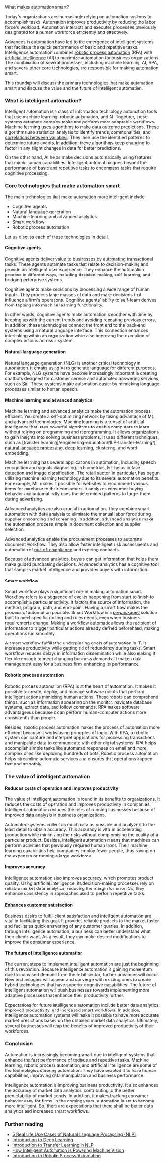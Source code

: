 What makes automation smart?

Today's organizations are increasingly relying on automation systems to accomplish tasks. Automation improves productivity by reducing the labor force's workload. Automation interacts and executes processes previously designated for a human workforce efficiently and effectively.

Advances in automation have led to the emergence of intelligent systems that facilitate the quick performance of basic and repetitive tasks. Intelligence automation combines [robotic process automation](/engineering-education/what-is-robotic-process-automation/) (RPA) with [artificial intelligence](/engineering-education/differences-between-artificial-intelligence-machine-learning-and-deep-learning/) (AI) to maximize automation for business organizations. The combination of several processes, including machine learning, AI, RPA, and several other core technologies, are responsible for making automation smart.

This roundup will discuss the primary technologies that make automation smart and discuss the value and the future of intelligent automation.

### What is intelligent automation?

Intelligent automation is a class of information technology automation tools that use machine learning, robotic automation, and AI. Together, these systems automate complex tasks and perform more adaptable workflows. Machine learning uses algorithms to make data outcome predictions. These algorithms use statistical analysis to identify trends, commonalities, and [correlations between variables](https://www.advsyscon.com/blog/intelligent-automation/). They then use the identified patterns to determine future events. In addition, these algorithms keep changing to factor in any slight changes in data for better predictions.

On the other hand, AI helps make decisions automatically using features that mimic human capabilities. Intelligent automation goes beyond the performance of basic and repetitive tasks to encompass tasks that require cognitive processing.

### Core technologies that make automation smart

The main technologies that make automation more intelligent include:

- Cognitive agents
- Natural-language generation
- Machine learning and advanced analytics
- Smart workflow
- Robotic process automation

Let us discuss each of these technologies in detail.

#### Cognitive agents

Cognitive agents deliver value to businesses by automating transactional tasks. These agents automate tasks that relate to decision-making and provide an intelligent user experience. They enhance the automation process in different ways, including decision-making, self-learning, and bridging enterprise systems.

Cognitive agents make decisions by processing a wide range of human inputs. They process large masses of data and make decisions that influence a firm's operations. Cognitive agents' ability to self-learn derives from tapping into machine learning functionality.

In other words, cognitive agents make automation smoother with time by keeping up with the current trends and avoiding repeating previous errors. In addition, these technologies connect the front end to the back-end systems using a natural language interface. This connection enhances interlinking within an organization while also improving the execution of complex actions across a system.

#### Natural-language generation

Natural language generation (NLG) is another critical technology in automation. It entails using AI to generate language for different purposes. For example, NLG systems have become increasingly important in creating chatbots designed for customer service and automated answering services, such as [Siri](https://www.apple.com/siri/). These systems make automation easier by mimicking language processes similar to human speech.

#### Machine learning and advanced analytics

Machine learning and advanced analytics make the automation process efficient. You create a self-optimizing network by taking advantage of ML and advanced technologies. Machine learning is a subset of artificial intelligence that uses powerful algorithms to enable computers to learn without relying on programming and reprogramming. It allows organizations to gain insights into solving business problems. It uses different techniques, such as [transfer learning]/engineering-education/NLP-transfer-learning/), [natural language processing](/engineering-education/five-real-life-use-cases-of-natural-language-processing-NLP/), [deep learning](/engineering-education/introduction-to-deep-learning/), clustering, and word embedding.

Machine learning has several applications in automation, including speech recognition and signals diagnosing. In biometrics, ML helps in face detection and image classification. The retail sector, in particular, has begun utilizing machine learning technology due to its several automation benefits. For example, ML makes it possible for websites to recommend various items for purchase to their consumers. It analyzes consumer buying behavior and automatically uses the determined patterns to target them during advertising.

Advanced analytics are also crucial in automation. They combine smart automation with data analysis to eliminate the manual labor force during supplier onboarding and screening. In addition, advanced analytics make the automation process simple in document collection and supplier selection. 

Advanced analytics enable the procurement processes to automate document workflow. They also allow faster intelligent risk assessments and automation of [out-of-compliance](https://procurementandsupply.com/2019/12/why-smart-automation-and-advanced-analytics-go-hand-in-hand/) and expiring contracts.

Because of advanced analytics, buyers can get information that helps them make guided purchasing decisions. Advanced analytics has a cognitive tool that samples market intelligence and provides buyers with information.

#### Smart workflow

Smart workflow plays a significant role in making automation smart. Workflow refers to a sequence of events happening from start to finish to accomplish a particular activity. It factors the source of information, the method, program, path, and end-point. Having a smart flow makes the process of automation possible. Smart Workflow is a [prepackaged](https://www.smarterp.com/solutions/information-technology/smart-workflow) solution built to meet specific routing and rules needs, even when business requirements change. Making a workflow automatic allows the recipient of information to trigger particular actions already defined beforehand, making operations run smoothly.

A smart workflow fulfills the underpinning goals of automation in IT. It increases productivity while getting rid of redundancy during tasks. Smart workflow reduces delays in information dissemination while also making it flexible enough to meet changing business demands. It makes data management easy for a business firm, enhancing its performance.

#### Robotic process automation

Robotic process automation (RPA) is at the heart of automation. It makes it possible to create, deploy, and manage software robots that perform intelligent actions mimicking human actions. These robots can comprehend things, such as information appearing on the monitor, navigate database systems, extract data, and follow commands. RPA makes software advantageous because it can perform human-computer actions more consistently than people.

Besides, robotic process automation makes the process of automation more efficient because it works using principles of logic. With RPA, a robotic system can capture and interpret applications for processing transactions and manipulate data to communicate with other digital systems. RPA helps accomplish simple tasks like automated responses on email and more complex ones like deploying hundreds of bots. Robotic process automation helps streamline automatic services and ensures that operations happen fast and smoothly.

### The value of intelligent automation

#### Reduces costs of operation and improves productivity
The value of intelligent automation is found in its benefits to organizations. It reduces the costs of operation and improves productivity in companies. Intelligent automation reduces the risks of running businesses because of improved data analysis in business organizations. 

Automated systems collect as much data as possible and analyze it to the least detail to obtain accuracy. This accuracy is vital in accelerating production while minimizing the risks without compromising the quality of a particular product. Besides, intelligent automation means that machines can perform activities that previously required human labor. Their machine learning capabilities help companies employ fewer people, thus saving on the expenses or running a large workforce.

#### Improves accuracy
Intelligence automation also improves accuracy, which promotes product quality. Using artificial intelligence, its decision-making processes rely on reliable market data analytics, reducing the margin for error. So, they enhance consistency in approaches used to perform repetitive tasks.

#### Enhances customer satisfaction
Business desire to fulfill client satisfaction and intelligent automation are vital in facilitating this goal. It provides reliable products to the market faster and facilitates quick answering of any customer queries. In addition, through intelligence automation, a business can better understand what their clients want. As a result, they can make desired modifications to improve the consumer experience.

#### The future of intelligence automation
The current steps to implement intelligent automation are just the beginning of this revolution. Because intelligence automation is gaining momentum due to increased demand from the retail sector, further advances will occur. New technologies will appear and converge with existing ones to create hybrid technologies that have superior cognitive capabilities. The future of intelligent automation will push businesses towards implementing more adaptive processes that enhance their productivity further.

Expectations for future intelligence automation include better data analytics, improved productivity, and increased smart workflows. In addition, intelligence automation systems will make it possible to have more accurate market predictions based on the obtained market data analytics. Ultimately, several businesses will reap the benefits of improved productivity of their workforces.

### Conclusion
Automation is increasingly becoming smart due to intelligent systems that enhance the fast performance of tedious and repetitive tasks. Machine learning, robotic process automation, and artificial intelligence are some of the technologies steering automation. They have enabled it to have human capabilities, improving data manipulation and business performance.

Intelligence automation is improving business productivity. It also enhances the accuracy of market data analytics, contributing to the better predictability of market trends. In addition, it makes tracking consumer behavior easy for firms. In the coming years, automation is set to become more intelligent. So, there are expectations that there shall be better data analytics and increased smart workflows.

### Further reading
- [5 Real Life Use Cases of Natural Language Processing (NLP)](/engineering-education/five-real-life-use-cases-of-natural-language-processing-nlp/)
- [Introduction to Deep Learning](/engineering-education/introduction-to-deep-learning/)
- [Introduction to Transfer Learning in NLP](/engineering-education/nlp-transfer-learning/)
- [How Intelligent Automation is Powering Machine Vision](/engineering-education/how-intelligent-automation-is-powering-machine-vision/)
- [Introduction to Robotic Process Automation](/engineering-education/what-is-robotic-process-automation/)
